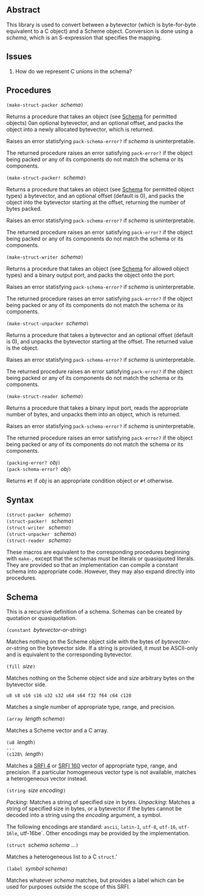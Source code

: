 ## Abstract

This library is used to convert between a bytevector (which is byte-for-byte
equivalent to a C object) and a Scheme object.  Conversion is done using a
*schema*, which is an S-expression that specifies the mapping.

## Issues

 1. How do we represent C unions in the schema?
    

## Procedures

`(make-struct-packer `*schema*`)`

Returns a procedure that takes an object
(see [Schema](#Schema) for permitted objects)
0an optional bytevector, and an optional offset,
and packs the object into a newly allocated bytevector,
which is returned.

Raises an error statisfying `pack-schema-error?`
if *schema* is uninterpretable.

The returned procedure
raises an error satisfying `pack-error?`
if the object being packed
or any of its components
do not match the schema or its components.

`(make-struct-packer! `*schema*`)`

Returns a procedure that takes an object
(see [Schema](#Schema) for permitted object types)
a bytevector, and an optional offset (default is 0),
and packs the object into the bytevector
starting at the offset, returning the number of bytes packed.

Raises an error statisfying `pack-schema-error?`
if *schema* is uninterpretable.

The returned procedure
raises an error satisfying `pack-error?`
if the object being packed
or any of its components
do not match the schema or its components.

`(make-struct-writer `*schema*`)`

Returns a procedure that takes an object
(see [Schema](#Schema) for allowed object types)
and a binary output port,
and packs the object onto the port.

Raises an error statisfying `pack-schema-error?`
if *schema* is uninterpretable.

The returned procedure
raises an error satisfying `pack-error?`
if the object being packed
or any of its components
do not match the schema or its components.

`(make-struct-unpacker `*schema*`)`

Returns a procedure that takes a bytevector
and an optional offset (default is 0),
and unpacks the bytevector
starting at the offset.
The returned value is the object.

Raises an error statisfying `pack-schema-error?`
if *schema* is uninterpretable.

The returned procedure
raises an error satisfying `pack-error?`
if the object being packed
or any of its components
do not match the schema or its components.

`(make-struct-reader `*schema*`)`

Returns a procedure that takes a binary input port,
reads the appropriate number of bytes,
and unpacks them into an object, which is returned.

Raises an error statisfying `pack-schema-error?`
if *schema* is uninterpretable.

The returned procedure
raises an error satisfying `pack-error?`
if the object being packed
or any of its components
do not match the schema or its components.

`(packing-error? `*obj*`)`  
`(pack-schema-error? `*obj*`)`

Returns `#t` if *obj* is an appropriate condition object
or `#f` otherwise.

## Syntax

`(struct-packer ` *schema*`)`  
`(struct-packer! ` *schema*`)`  
`(struct-writer ` *schema*`)`  
`(struct-unpacker ` *schema*`)`  
`(struct-reader ` *schema*`)`

These macros are equivalent to the corresponding procedures
beginning with `make-`, except that the schemas must be literals
or quasiquoted literals.
They are provided so that
an implementation can compile a constant schema into appropriate code.
However, they may also expand directly into procedures. 

## Schema

This is a recursive definition of a schema.
Schemas can be created by quotation or quasiquotation.

`(constant `*bytevector-or-string*`)`

Matches nothing on the Scheme object side
with the bytes of *bytevector-or-string* on the bytevector side.
If a string is provided, it must be ASCII-only
and is equivalent to the corresponding bytevector.

`(fill `*size*`)`

Matches nothing on the Scheme object side
and *size* arbitrary bytes on the bytevector side.

`u8 s8 u16 s16 u32 s32 u64 s64 f32 f64 c64 c128`

Matches a single number of appropriate type, range, and precision.

`(array `*length schema*`)`

Matches a Scheme vector and a C array.

`(u8 `*length*`)`  
`...`  
`(c128\ `*length*`)`

Matches a [SRFI 4](http://srfi.schemers.org/srfi-4/srfi-4.html)
or [SRFI 160](http://srfi.schemers.org/srfi-160/srfi-160.html)
vector of appropriate type, range, and precision.
If a particular homogeneous vector type is not available,
matches a heterogeneous vector instead.

`(string `*size encoding*`)`

*Packing*: Matches a string of specified size in bytes.
*Unpacking*: Matches a string of specified size in bytes,
or a bytevector if the bytes cannot be decoded into a string
using the *encoding* argument, a symbol.

The following encodings are standard:
`ascii`, `latin-1`, `utf-8`, `utf-16`, `utf-16le`, utf-16be`.
Other encodings may be provided by the implementation.

`(struct `*schema schema* ...`)`

Matches a heterogeneous list to a C `struct`.'

`(label `*symbol schema*`)`

Matches whatever *schema* matches, but provides a label
which can be used for purposes outside the scope of this SRFI.



